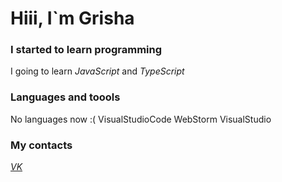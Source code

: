 <h1 aligng="center"> Hiii, I`m Grisha </h1>


### I started to learn programming
   I going to learn <i class="fa-brands fa-js">JavaScript</i> and <i class="fa-solid fa-t">TypeScript</i>

### Languages and toools
   No languages now :(
   VisualStudioCode
   WebStorm
   VisualStudio
### My contacts
[<i class="fa-brands fa-vk">VK</i>](https://vk.com/id731158952)
